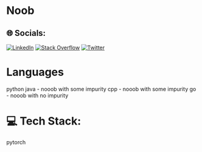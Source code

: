 # Noob

## 🌐 Socials:
[![LinkedIn](https://img.shields.io/badge/LinkedIn-%230077B5.svg?logo=linkedin&logoColor=white)](https://linkedin.com/in/https://www.linkedin.com/in/mohit-kumar-742a27250) [![Stack Overflow](https://img.shields.io/badge/-Stackoverflow-FE7A16?logo=stack-overflow&logoColor=white)](https://stackoverflow.com/users/https://stackoverflow.com/users/21071688/mohitkumar020291) [![Twitter](https://img.shields.io/badge/Twitter-%231DA1F2.svg?logo=Twitter&logoColor=white)](https://twitter.com/@MohitKumar93158) 

# Languages
python
java - nooob with some impurity
cpp - nooob with some impurity
go - nooob with no impurity

# 💻 Tech Stack:
pytorch


